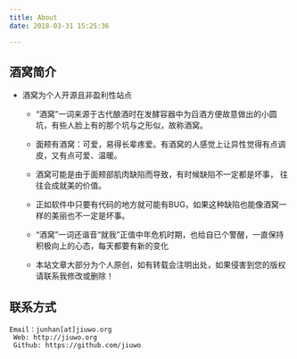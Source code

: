 ```yaml
---
title: About
date: 2018-03-31 15:25:36

---
```


## 酒窝简介
* 酒窝为个人开源且非盈利性站点
	* “酒窝”一词来源于古代酿酒时在发酵容器中为舀酒方便故意做出的小圆坑，有些人脸上有的那个坑与之形似，故称酒窝。
	* 面颊有酒窝：可爱，易得长辈疼爱。有酒窝的人感觉上让异性觉得有点调皮，又有点可爱、温暖。
	* 酒窝可能是由于面颊部肌肉缺陷而导致，有时候缺陷不一定都是坏事， 往往会成就美的价值。
	* 正如软件中只要有代码的地方就可能有BUG，如果这种缺陷也能像酒窝一样的美丽也不一定是坏事。
	* “酒窝”一词还谐音“就我”正值中年危机时期，也给自已个警醒，一直保持积极向上的心态，每天都要有新的变化

	* 本站文章大部分为个人原创，如有转载会注明出处，如果侵害到您的版权请联系我修改或删除！

## 联系方式
	Email：junhan[at]jiuwo.org
	 Web: http://jiuwo.org
	 Github: https://github.com/jiuwo
